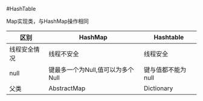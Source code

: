 #HashTable

Map实现类，与HashMap操作相同

区别|HashMap|Hashtable
-----|----------|--------------
线程安全情况|线程不安全|线程安全
null|键最多一个为Null,值可以为多个Null|键与值都不能为null
父类|AbstractMap|Dictionary


